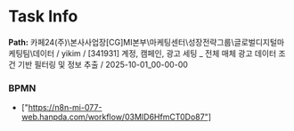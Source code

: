 # Task Info

**Path:** 카페24(주)\본사사업장\[CG]MI본부\마케팅센터\성장전략그룹\글로벌디지털마케팅팀\데이터 / yikim / [341931] 계정, 캠페인, 광고 세팅 _ 전체 매체 광고 데이터 조건 기반 필터링 및 정보 추출 / 2025-10-01_00-00-00

### BPMN
- ["https://n8n-mi-077-web.hanpda.com/workflow/03MID6HfmCT0Do87"]

